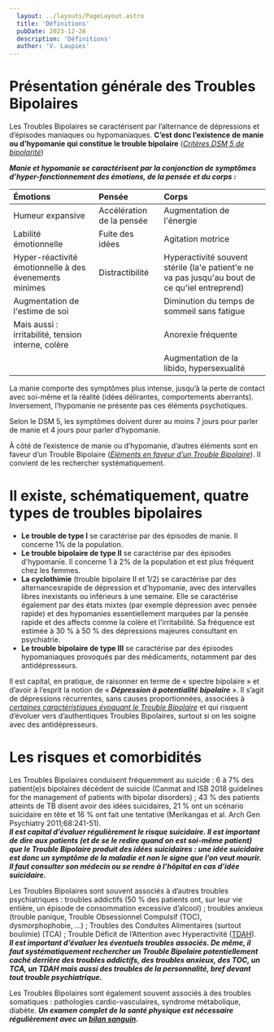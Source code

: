 ```yaml
---
  layout: ../layouts/PageLayout.astro
  title: 'Définitions'
  pubDate: 2023-12-28
  description: 'Définitions'
  author: 'V. Laupies'
---
```


# Présentation générale des Troubles Bipolaires

Les Troubles Bipolaires se caractérisent par l’alternance de dépressions et d’épisodes maniaques ou hypomaniaques. **C’est donc l’existence de manie ou d’hypomanie qui constitue le trouble bipolaire** ([_Critères DSM 5 de bipolarité_]())

***Manie et hypomanie se caractérisent par la conjonction de symptômes d’hyper-fonctionnement des émotions, de la pensée et du corps :***

|**Émotions**|**Pensée**|**Corps**|
|:---|:---|:---|
|Humeur expansive | Accélération de la pensée | Augmentation de l'énergie|
|Labilité émotionnelle | Fuite des idées | Agitation motrice|
|Hyper-réactivité émotionnelle à des évenements minimes | Distractibilité | Hyperactivité souvent stérile (la'e patient'e ne va pas jusqu'au bout de ce qu'iel entreprend)|
|Augmentation de l'estime de soi | | Diminution du temps de sommeil sans fatigue|
|Mais aussi : irritabilité, tension interne, colère | | Anorexie fréquente|
| | | Augmentation de la libido, hypersexualité|

<!-- ### _Pensée :_

- Accélération de la pensée
- Fuite des idées
- Distractibilité

### _Corps :_

- Augmentation de l'énergie
- Agitation motrice
- Hyperactivité souvent stérile (la'e patient'e ne va pas jusqu'au bout de ce qu'iel entreprend)
- Diminution du temps de sommeil sans fatigue
- Anorexie fréquente
- Augmentation de la libido, hypersexualité -->

La manie comporte des symptômes plus intense, jusqu’à la perte de contact avec soi-même et la réalité (idées délirantes, comportements aberrants). Inversement, l’hypomanie ne présente pas ces éléments psychotiques.

Selon le DSM 5, les symptômes doivent durer au moins 7 jours pour parler de manie et 4 jours pour parler d’hypomanie.

À côté de l’existence de manie ou d’hypomanie, d’autres éléments sont en faveur d’un Trouble Bipolaire ([_Éléments en faveur d’un Trouble Bipolaire_]()). Il convient de les rechercher systématiquement.

# Il existe, schématiquement, quatre types de troubles bipolaires

- **Le trouble de type I** se caractérise par des épisodes de manie. Il concerne 1% de la population.
- **Le trouble bipolaire de type II** se caractérise par des épisodes d'hypomanie. Il concerne 1 à 2% de la population et est plus fréquent chez les femmes.
- **La cyclothimie** (trouble bipolaire II et 1/2) se caractérise par des alternancesrapide de dépression et d’hypomanie, avec des intervalles libres inexistants ou inférieurs à une semaine. Elle se caractérise également par des états mixtes (par exemple dépression avec pensée rapide) et des hypomanies essentiellement marquées par la pensée rapide et des affects comme la colère et l’irritabilité. Sa fréquence est estimée à 30 % à 50 % des dépressions majeures consultant en psychiatrie.
- **Le trouble bipolaire de type III** se caractérise par des épisodes hypomaniaques provoqués par des médicaments, notamment par des antidépresseurs.

Il est capital, en pratique, de raisonner en terme de « spectre bipolaire » et d’avoir à l’esprit la notion de « ***Dépression à potentialité bipolaire*** ». Il s’agit de dépressions récurrentes, sans causes proportionnées, associées à [_certaines caractéristiques évoquant le Trouble Bipolaire_]() et qui risquent d’évoluer vers d’authentiques Troubles Bipolaires, surtout si on les soigne avec des antidépresseurs.

# Les risques et comorbidités

Les Troubles Bipolaires conduisent fréquemment au suicide : 6 à 7% des patient(e)s bipolaires décèdent de suicide (Canmat and ISB 2018 guidelines for the management of patients with bipolar disorders) ; 43 % des patients atteints de TB disent avoir des idées suicidaires, 21 % ont un scénario suicidaire en tête et 16 % ont fait une tentative (Merikangas et al. Arch Gen Psychiatry 2011;68:241-51).  
***Il est capital d’évaluer régulièrement le risque suicidaire. Il est important de dire aux patients (et de se le redire quand on est soi-même patient) que le Trouble Bipolaire produit des idées suicidaires : _une idée suicidaire est donc un symptôme de la maladie et non le signe que l’on veut mourir_. Il faut consulter son médecin ou se rendre à l’hôpital en cas d’idée suicidaire.***

Les Troubles Bipolaires sont souvent associés à d’autres troubles psychiatriques : troubles addictifs (50 % des patients ont, sur leur vie entière, un épisode de consommation excessive d’alcool) ; troubles anxieux (trouble panique, Trouble Obsessionnel Compulsif (TOC), dysmorphophobie, …) ; Troubles des Conduites Alimentaires (surtout boulimie) (TCA) ; Trouble Déficit de l’Attention avec Hyperactivité ([TDAH]()).  
***Il est important d’évaluer les éventuels troubles associés. De même, il faut systématiquement rechercher un Trouble Bipolaire potentiellement caché derrière des troubles addictifs, des troubles anxieux, des TOC, un TCA, un TDAH mais aussi des troubles de la personnalité, bref devant tout trouble psychiatrique.***

Les Troubles Bipolaires sont également souvent associés à des troubles somatiques : pathologies cardio-vasculaires, syndrome métabolique, diabète. ***Un examen complet de la santé physique est nécessaire régulièrement avec un [_bilan sanguin_]().***
